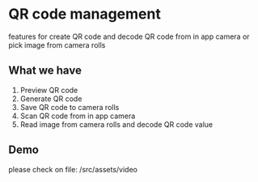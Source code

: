 # QR code management
features for create QR code and decode QR code from in app camera or pick image from camera rolls 
## What we have
1. Preview QR code
2. Generate QR code
3. Save QR code to camera rolls
4. Scan QR code from in app camera
5. Read image from camera rolls and decode QR code value


## Demo
please check on file: /src/assets/video